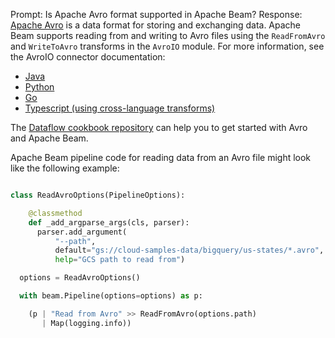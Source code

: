 Prompt:
Is Apache Avro format supported in Apache Beam?
Response:
[Apache Avro](https://avro.apache.org/) is a data format for storing and exchanging data. Apache Beam supports reading from and writing to Avro files using the `ReadFromAvro` and `WriteToAvro` transforms in the `AvroIO` module. For more information, see the AvroIO connector documentation:
* [Java](https://beam.apache.org/releases/javadoc/current/org/apache/beam/sdk/extensions/avro/io/AvroIO.html)
* [Python](https://beam.apache.org/releases/pydoc/current/apache_beam.io.avroio.html)
* [Go](https://pkg.go.dev/github.com/apache/beam/sdks/v2/go/pkg/beam/io/avroio)
* [Typescript (using cross-language transforms)](https://github.com/apache/beam/blob/master/sdks/typescript/src/apache_beam/io/avroio.ts)

The [Dataflow cookbook repository](https://github.com/GoogleCloudPlatform/dataflow-cookbook) can help you to get started with Avro and Apache Beam.

Apache Beam pipeline code for reading data from an Avro file might look like the following example:
```python

class ReadAvroOptions(PipelineOptions):

    @classmethod
    def _add_argparse_args(cls, parser):
      parser.add_argument(
          "--path",
          default="gs://cloud-samples-data/bigquery/us-states/*.avro",
          help="GCS path to read from")

  options = ReadAvroOptions()

  with beam.Pipeline(options=options) as p:

    (p | "Read from Avro" >> ReadFromAvro(options.path)
       | Map(logging.info))
```

